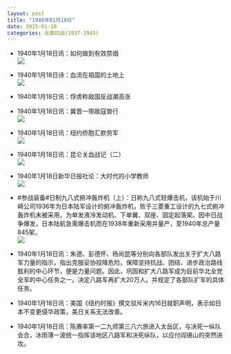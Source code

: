 ```yaml
---
layout: post
title: "1940年01月18日"
date: 2015-01-18
categories: 全面抗战(1937-1945)
---
```


<meta name="referrer" content="no-referrer" />

- 1940年1月18日讯：如何做到有效禁烟 <br/><img src="https://ww2.sinaimg.cn/large/aca367d8jw1eoe2hpuq4wj20q30cp41m.jpg" />

- 1940年1月18日诗：血流在祖国的土地上 <br/><img src="https://ww4.sinaimg.cn/large/aca367d8jw1eoe0runw5uj20iq0o7wjc.jpg" />

- 1940年1月18日讯：俘虏称敌国反战潮高涨 

- 1940年1月18日讯：冀晋一带敌寇兽行 <br/><img src="https://ww2.sinaimg.cn/large/aca367d8jw1eodxazysacj20fk06bdgr.jpg" />

- 1940年1月18日讯：纽约侨胞汇款劳军 <br/><img src="https://ww4.sinaimg.cn/large/aca367d8jw1eodqc4b2c5j206q059glw.jpg" />

- 1940年1月18日讯：昆仑关血战记（二） <br/><img src="https://ww3.sinaimg.cn/large/aca367d8jw1eodjfklr7dj20hc1dkwt7.jpg" />

- 1940年1月18日新华日报社论：大时代的小学教师 <br/><img src="https://ww4.sinaimg.cn/large/aca367d8jw1eodhp22s1oj211z0h8jy4.jpg" />

- #参战装备#日制九八式俯冲轰炸机（上）：日称九八式轻爆击机，该机始于川崎公司1936年为日本陆军设计的俯冲轰炸机，败于三菱重工设计的九七式俯冲轰炸机未被采用，为单发液冷发动机、下单翼、双座、固定起落架。因中日战争爆发，日本陆航急需爆击机而在1938年重新采用并量产，至1940年总产量845架。 <br/><img src="https://ww1.sinaimg.cn/large/aca367d8jw1eodfxjnb7uj20b90tqtcv.jpg" />

- 1940年1月18日讯：朱德、彭德怀、杨尚昆等分别向各部队发出关于扩大八路军力量的指示，指出克服妥协投降危险，保障坚持抗战、团结、进步政治路线胜利的中心环节，便是力量问题。因此，巩固和扩大八路军成为目前华北全党全军的中心任务之一。决定八路军再扩大20万人。并规定了各部队扩军的具体任务。 

- 1940年1月18日讯：美国《纽约时报》撰文驳斥米内16日就职声明，表示如日本不变更侵华政策，美日关系无法改善。 

- 1940年1月18日讯：陈赓率第一二九师第三八六旅进入太岳区，与决死一纵队会合，冰雨薄一波统一指挥该地区八路军和决死纵队，以应付阎锡山的突然进攻。 

